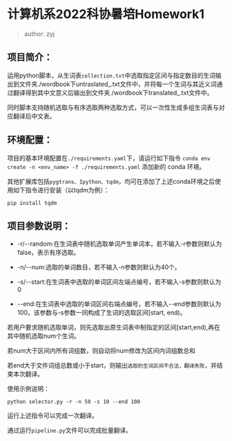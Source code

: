 # 计算机系2022科协暑培Homework1

> author: zyj

## 项目简介：

运用python脚本，从生词表`collection.txt`中选取指定区间与指定数目的生词输出到文件夹./wordbook下untraslated_.txt文件中，并将每一个生词与其近义词通过翻译得到其中文意义后输出到文件夹./wordbook下translated_.txt文件中。

同时脚本支持随机选取与有序选取两种选取方式，可以一次性生成多组生词表与对应翻译后中文表。

## 环境配置：

项目的基本环境配置在`./requirements.yaml`下，请运行如下指令 `conda env create -n <env_name> -f ./requirements.yaml` 添加新的 conda 环境。

其他扩展库包括`pygtrans、Ipython、tqdm`，均可在添加了上述conda环境之后使用如下指令进行安装（以tqdm为例）：

```shell
pip install tqdm
```

## 项目参数说明：

* -r/--random:在生词表中随机选取单词产生单词本，若不输入-r参数则默认为false，表示有序选取。

* -n/--num:选取的单词数目，若不输入-n参数则默认为40个。

* -s/--start:在生词表中选取的单词区间左端点编号，若不输入-s参数则默认为0

* --end:在生词表中选取的单词区间右端点编号，若不输入--end参数则默认为100。该参数与-s参数一同构成了生词的选取区间[start, end)。

若用户要求随机选取单词，则先选取出原生词表中制指定的区间[start,end),再在其中随机选取num个生词。

若num大于区间内所有词组数，则自动将num修改为区间内词组数总和

若end大于文件词组总数或小于start，则输出`选取的生词区间不合法，翻译失败`，并结束本次翻译。

使用示例说明：

```shell
python selector.py -r -n 50 -s 10 --end 100
```

运行上述指令可以完成一次翻译。

通过运行`pipeline.py`文件可以完成批量翻译。
